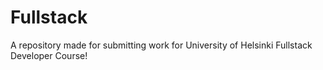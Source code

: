 # Fullstack
A repository made for submitting work for University of Helsinki Fullstack Developer Course!

